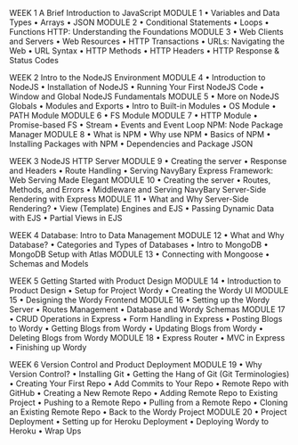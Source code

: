 WEEK 1
A Brief Introduction to JavaScript
MODULE 1
• Variables and Data Types
• Arrays
• JSON
MODULE 2
• Conditional Statements
• Loops
• Functions
HTTP: Understanding the Foundations
MODULE 3
• Web Clients and Servers
• Web Resources
• HTTP Transactions
• URLs: Navigating the Web
• URL Syntax
• HTTP Methods
• HTTP Headers
• HTTP Response & Status Codes

WEEK 2
Intro to the NodeJS Environment
MODULE 4
• Introduction to NodeJS
• Installation of NodeJS
• Running Your First NodeJS Code
• Window and Global
NodeJS Fundamentals
MODULE 5
• More on NodeJS Globals
• Modules and Exports
• Intro to Built-in Modules
• OS Module
• PATH Module
MODULE 6
• FS Module
MODULE 7
• HTTP Module
• Promise-based FS
• Stream
• Events and Event Loop
NPM: Node Package Manager
MODULE 8
• What is NPM
• Why use NPM
• Basics of NPM
• Installing Packages with NPM
• Dependencies and Package JSON

WEEK 3
NodeJS HTTP Server
MODULE 9
• Creating the server
• Response and Headers
• Route Handling
• Serving NavyBary
Express Framework: Web Serving Made Elegant
MODULE 10
• Creating the server
• Routes, Methods, and Errors
• Middleware and Serving NavyBary
Server-Side Rendering with Express
MODULE 11
• What and Why Server-Side Rendering?
• View (Template) Engines and EJS
• Passing Dynamic Data with EJS
• Partial Views in EJS

WEEK 4
Database: Intro to Data Management
MODULE 12
• What and Why Database?
• Categories and Types of Databases
• Intro to MongoDB
• MongoDB Setup with Atlas
MODULE 13
• Connecting with Mongoose
• Schemas and Models

WEEK 5
Getting Started with Product Design
MODULE 14
• Introduction to Product Design
• Setup for Project Wordy
• Creating the Wordy UI
MODULE 15
• Designing the Wordy Frontend
MODULE 16
• Setting up the Wordy Server
• Routes Management
• Database and Wordy Schemas
MODULE 17
• CRUD Operations in Express
• Form Handling in Express
• Posting Blogs to Wordy
• Getting Blogs from Wordy
• Updating Blogs from Wordy
• Deleting Blogs from Wordy
MODULE 18
• Express Router
• MVC in Express
• Finishing up Wordy

WEEK 6
Version Control and Product Deployment
MODULE 19
• Why Version Control?
• Installing Git
• Getting the Hang of Git (Git Terminologies)
• Creating Your First Repo
• Add Commits to Your Repo
• Remote Repo with GitHub
• Creating a New Remote Repo
• Adding Remote Repo to Existing Project
• Pushing to a Remote Repo
• Pulling from a Remote Repo
• Cloning an Existing Remote Repo
• Back to the Wordy Project
MODULE 20
• Project Deployment
• Setting up for Heroku Deployment
• Deploying Wordy to Heroku
• Wrap Ups
